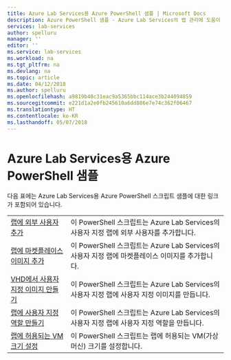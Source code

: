 ```yaml
---
title: Azure Lab Services용 Azure PowerShell 샘플 | Microsoft Docs
description: Azure PowerShell 샘플 - Azure Lab Services의 랩 관리에 도움이 되는 스크립트
services: lab-services
author: spelluru
manager: ''
editor: ''
ms.service: lab-services
ms.workload: na
ms.tgt_pltfrm: na
ms.devlang: na
ms.topic: article
ms.date: 04/12/2018
ms.author: spelluru
ms.openlocfilehash: a9819b40c31eac9a5365bbc114ace3b244094859
ms.sourcegitcommit: e221d1a2e0fb245610a6dd886e7e74c362f06467
ms.translationtype: HT
ms.contentlocale: ko-KR
ms.lasthandoff: 05/07/2018
---
```

# <a name="azure-powershell-samples-for-azure-lab-services"></a>Azure Lab Services용 Azure PowerShell 샘플

다음 표에는 Azure Lab Services용 Azure PowerShell 스크립트 샘플에 대한 링크가 포함되어 있습니다.

| |  |
|---|---|
|[랩에 외부 사용자 추가](scripts/add-external-user-to-lab.md?toc=%2fpowershell%2fmodule%2ftoc.json)| 이 PowerShell 스크립트는 Azure Lab Services의 사용자 지정 랩에 외부 사용자를 추가합니다. |
|[랩에 마켓플레이스 이미지 추가](scripts/add-marketplace-images-to-lab.md?toc=%2fpowershell%2fmodule%2ftoc.json)| 이 PowerShell 스크립트는 Azure Lab Services의 사용자 지정 랩에 마켓플레이스 이미지를 추가합니다. |
|[VHD에서 사용자 지정 이미지 만들기](scripts/create-custom-image-from-vhd.md?toc=%2fpowershell%2fmodule%2ftoc.json)| 이 PowerShell 스크립트는 Azure Lab Services의 사용자 지정 랩에 사용자 지정 이미지를 만듭니다. |
|[랩에 사용자 지정 역할 만들기](scripts/create-custom-role-in-lab.md?toc=%2fpowershell%2fmodule%2ftoc.json)| 이 PowerShell 스크립트는 Azure Lab Services의 사용자 지정 랩에 사용자 지정 역할을 만듭니다. |
|[랩에 허용되는 VM 크기 설정](scripts/set-allowed-vm-sizes-in-lab.md?toc=%2fpowershell%2fmodule%2ftoc.json)| 이 PowerShell 스크립트는 랩에 허용되는 VM(가상 머신) 크기를 설정합니다. |

